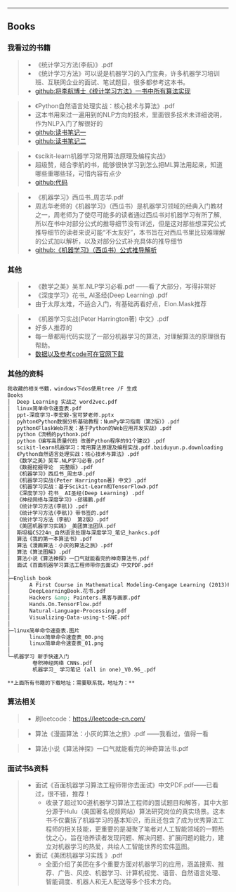 
---
## Books

### **我看过的书籍**
> - 《统计学习方法(李航)》.pdf
>  - 《统计学习方法》可以说是机器学习的入门宝典，许多机器学习培训班、互联网企业的面试、笔试题目，很多都参考这本书。
>  - [github:将李航博士《统计学习方法》一书中所有算法实现](https://github.com/WenDesi/lihang_book_algorithm)


> - 《Python自然语言处理实战：核心技术与算法》.pdf
>  - 这本书用来过一遍用到的NLP方向的技术，里面很多技术未详细说明，作为NLP入门了解很好的
>  - [github:读书笔记一](https://github.com/SysuJayce/NLP_learn)
>  - [github:读书笔记二](https://github.com/cunyu1943/python_nlp_practice)


> - 《scikit-learn机器学习常用算法原理及编程实战》
>  - 超级赞，结合李航的书，能够很快学习到怎么把ML算法用起来，知道哪些重哪些轻，可惜内容有点少
>  - [github:代码](https://github.com/Valuebai/learn-NLP-luhuibo/tree/master/run-book-ml-skilearn)


> - 《机器学习》西瓜书_周志华.pdf
>  - 周志华老师的《机器学习》（西瓜书）是机器学习领域的经典入门教材之一，周老师为了使尽可能多的读者通过西瓜书对机器学习有所了解, 所以在书中对部分公式的推导细节没有详述，但是这对那些想深究公式推导细节的读者来说可能“不太友好”，本书旨在对西瓜书里比较难理解的公式加以解析，以及对部分公式补充具体的推导细节
>  - [github:《机器学习》（西瓜书）公式推导解析](https://github.com/datawhalechina/pumpkin-book)



### **其他**
> - 《数学之美》吴军.NLP学习必看.pdf ——看了大部分，写得非常好
> - 《深度学习》花书_ AI圣经(Deep Learning) .pdf
>  - 由于太厚太难，不适合入门，有基础再看好点，Elon.Mask推荐

> - 《机器学习实战(Peter Harrington著) 中文》.pdf
>  - 好多人推荐的
>  - 每一章都用代码实现了一部分机器学习的算法，对理解算法的原理很有帮助。
>  - [数据以及参考code可在官网下载](https://www.manning.com/books/machine-learning-in-action)


### **其他的资料**
```md
我收藏的相关书籍，windows下dos使用tree /F 生成
Books
│  Deep Learning 实战之 word2vec.pdf
│  linux简单命令速查表.pdf
│  ppt-深度学习-李宏毅-宝可梦老师.pptx
│  pyhton《Python数据分析基础教程：NumPy学习指南（第2版）》.pdf
│  python《FlaskWeb开发：基于Python的Web应用开发实战》.pdf
│  python《流畅的python》.pdf
│  python《编写高质量代码 改善Python程序的91个建议》.pdf
│  scikit-learn机器学习：常用算法原理及编程实战.pdf.baiduyun.p.downloading
│  《Python自然语言处理实战：核心技术与算法》.pdf
│  《数学之美》吴军.NLP学习必看.pdf
│  《数据挖掘导论  完整版》.pdf
│  《机器学习》西瓜书_周志华.pdf
│  《机器学习实战(Peter Harrington著) 中文》.pdf
│  《机器学习实战：基于Scikit-Learn和TensorFlow》.pdf
│  《深度学习》花书_ AI圣经(Deep Learning) .pdf
│  《神经网络与深度学习》-邱锡鹏.pdf
│  《统计学习方法(李航)》.pdf
│  《统计学习方法(李航)》带书签的.pdf
│  《统计学习方法（李航） 第2版》.pdf
│  《美团机器学习实践》_美团算法团队.pdf
│  斯坦福CS224n_自然语言处理与深度学习_笔记_hankcs.pdf
│  算法《我的第一本算法书》.pdf
│  算法《漫画算法：小灰的算法之旅》.pdf
│  算法《算法图解》.pdf
│  算法小说《算法神探》一口气就能看完的神奇算法书.pdf
│  面试《百面机器学习算法工程师带你去面试》中文PDF.pdf
│
├─English_book
│      A First Course in Mathematical Modeling-Cengage Learning (2013)Frank R. Giordano, William P. Fox, Steven B. Horton.pdf
│      DeepLearningBook.花书.pdf
│      Hackers &amp; Painters.黑客与画家.pdf
│      Hands.On.TensorFlow.pdf
│      Natural-Language-Processing.pdf
│      Visualizing-Data-using-t-SNE.pdf
│
├─linux简单命令速查表.图片
│      linux简单命令速查表_00.png
│      linux简单命令速查表_01.png
│
└─机器学习 新手快速入门
        卷积神经网络 CNNs.pdf
        机器学习_ 学习笔记 (all in one)_V0.96_.pdf
        
**上面所有书籍的下载地址：需要联系我，地址为：**
```


### **算法相关**
> - 刷leetcode：https://leetcode-cn.com/

> - 算法《漫画算法：小灰的算法之旅》.pdf ——我看过，值得一看

> - 算法小说《算法神探》一口气就能看完的神奇算法书.pdf


### **面试书&资料**
> - 面试《百面机器学习算法工程师带你去面试》中文PDF.pdf——已看过，很不错，推荐！
>   - 收录了超过100道机器学习算法工程师的面试题目和解答，其中大部分源于Hulu（美国著名视频网站）算法研究岗位的真实场景。这本书不仅囊括了机器学习的基本知识，而且还包含了成为优秀算法工程师的相关技能，更重要的是凝聚了笔者对人工智能领域的一颗热忱之心，旨在培养读者发现问题、解决问题、扩展问题的能力，建立对机器学习的热爱，共绘人工智能世界的宏伟蓝图。
> - 面试《美团机器学习实践 》.pdf
>   - 全面介绍了美团在多个重要方面对机器学习的应用，涵盖搜索、推荐、广告、风控、机器学习、计算机视觉、语音、自然语言处理、智能调度、机器人和无人配送等多个技术方向。





